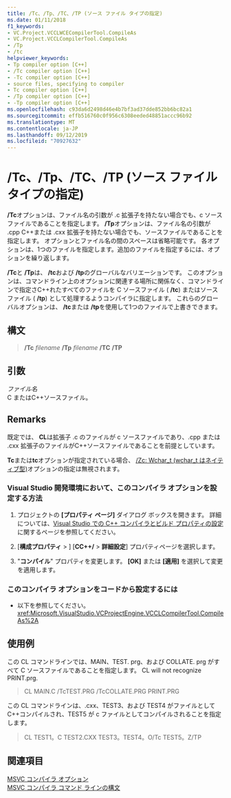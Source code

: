 ```yaml
---
title: /Tc、/Tp、/TC、/TP (ソース ファイル タイプの指定)
ms.date: 01/11/2018
f1_keywords:
- VC.Project.VCCLWCECompilerTool.CompileAs
- VC.Project.VCCLCompilerTool.CompileAs
- /Tp
- /tc
helpviewer_keywords:
- Tp compiler option [C++]
- /Tc compiler option [C++]
- -Tc compiler option [C++]
- source files, specifying to compiler
- Tc compiler option [C++]
- /Tp compiler option [C++]
- -Tp compiler option [C++]
ms.openlocfilehash: c93da6d2498d46e4b7bf3ad37dde852bb6bc82a1
ms.sourcegitcommit: effb516760c0f956c6308eeded48851accc96b92
ms.translationtype: MT
ms.contentlocale: ja-JP
ms.lasthandoff: 09/12/2019
ms.locfileid: "70927632"
---
```

# <a name="tc-tp-tc-tp-specify-source-file-type"></a>/Tc、/Tp、/TC、/TP (ソース ファイル タイプの指定)

**/Tc**オプションは、ファイル名の引数が .c 拡張子を持たない場合でも、c ソースファイルであることを指定します。 **/Tp**オプションは、ファイル名の引数が .cpp C++または .cxx 拡張子を持たない場合でも、ソースファイルであることを指定します。 オプションとファイル名の間のスペースは省略可能です。 各オプションは、1つのファイルを指定します。追加のファイルを指定するには、オプションを繰り返します。

**/Tc**と **/Tp**は、 **/tc**および **/tp**のグローバルなバリエーションです。 このオプションは、コマンドライン上のオプションに関連する場所に関係なく、コマンドラインで指定さC++れたすべてのファイルを C ソースファイル ( **/tc**) またはソースファイル ( **/tp**) として処理するようコンパイラに指定します。 これらのグローバルオプションは、 **/tc**または **/tp**を使用して1つのファイルで上書きできます。

## <a name="syntax"></a>構文

> **/Tc** _filename_
>  **/Tp** _filename_
>  **/TC**
>  **/TP**

## <a name="arguments"></a>引数

*ファイル名*<br/>
C またはC++ソースファイル。

## <a name="remarks"></a>Remarks

既定では、 **CL**は拡張子 .c のファイルが c ソースファイルであり、.cpp または .cxx 拡張子のファイルがC++ソースファイルであることを前提としています。

**Tc**または**tc**オプションが指定されている場合、 [/Zc: Wchar_t (wchar_t はネイティブ型)](zc-wchar-t-wchar-t-is-native-type.md)オプションの指定は無視されます。

### <a name="to-set-this-compiler-option-in-the-visual-studio-development-environment"></a>Visual Studio 開発環境において、このコンパイラ オプションを設定する方法

1. プロジェクトの **[プロパティ ページ]** ダイアログ ボックスを開きます。 詳細については、[Visual Studio での C++ コンパイラとビルド プロパティの設定](../working-with-project-properties.md)に関するページを参照してください。

1. [**構成プロパティ** > ] [**CC++/**  > **詳細設定**] プロパティページを選択します。

1. "**コンパイル**" プロパティを変更します。 **[OK]** または **[適用]** を選択して変更を適用します。

### <a name="to-set-this-compiler-option-programmatically"></a>このコンパイラ オプションをコードから設定するには

- 以下を参照してください。<xref:Microsoft.VisualStudio.VCProjectEngine.VCCLCompilerTool.CompileAs%2A>

## <a name="examples"></a>使用例

この CL コマンドラインでは、MAIN、TEST. prg、および COLLATE. prg がすべて C ソースファイルであることを指定します。 CL will not recognize PRINT.prg.

> CL MAIN.C /TcTEST.PRG /TcCOLLATE.PRG PRINT.PRG

この CL コマンドラインは、.cxx、TEST3、および TEST4 がファイルとしてC++コンパイルされ、TEST5 が c ファイルとしてコンパイルされることを指定します。

> CL TEST1。C TEST2.CXX TEST3。TEST4。O/Tc TEST5。Z/TP

## <a name="see-also"></a>関連項目

[MSVC コンパイラ オプション](compiler-options.md)<br/>
[MSVC コンパイラ コマンド ラインの構文](compiler-command-line-syntax.md)
